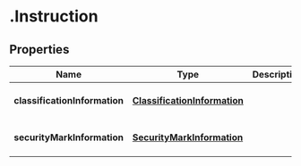 # .Instruction

## Properties
Name | Type | Description | Notes
------------ | ------------- | ------------- | -------------
**classificationInformation** | [**ClassificationInformation**](ClassificationInformation.md) |  | [optional] [default to null]
**securityMarkInformation** | [**SecurityMarkInformation**](SecurityMarkInformation.md) |  | [optional] [default to null]


